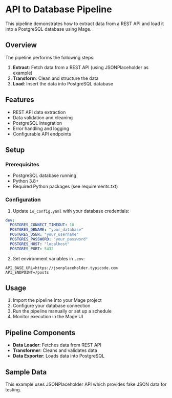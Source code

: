 # API to Database Pipeline

This pipeline demonstrates how to extract data from a REST API and load it into a PostgreSQL database using Mage.

## Overview

The pipeline performs the following steps:
1. **Extract**: Fetch data from a REST API (using JSONPlaceholder as example)
2. **Transform**: Clean and structure the data
3. **Load**: Insert the data into PostgreSQL database

## Features

- REST API data extraction
- Data validation and cleaning
- PostgreSQL integration
- Error handling and logging
- Configurable API endpoints

## Setup

### Prerequisites
- PostgreSQL database running
- Python 3.8+
- Required Python packages (see requirements.txt)

### Configuration

1. Update `io_config.yaml` with your database credentials:
```yaml
dev:
  POSTGRES_CONNECT_TIMEOUT: 10
  POSTGRES_DBNAME: "your_database"
  POSTGRES_USER: "your_username"
  POSTGRES_PASSWORD: "your_password"
  POSTGRES_HOST: "localhost"
  POSTGRES_PORT: 5432
```

2. Set environment variables in `.env`:
```env
API_BASE_URL=https://jsonplaceholder.typicode.com
API_ENDPOINT=/posts
```

## Usage

1. Import the pipeline into your Mage project
2. Configure your database connection
3. Run the pipeline manually or set up a schedule
4. Monitor execution in the Mage UI

## Pipeline Components

- **Data Loader**: Fetches data from REST API
- **Transformer**: Cleans and validates data
- **Data Exporter**: Loads data into PostgreSQL

## Sample Data

This example uses JSONPlaceholder API which provides fake JSON data for testing.
